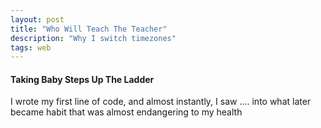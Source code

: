 ```yaml
---
layout: post
title: "Who Will Teach The Teacher"
description: "Why I switch timezones"
tags: web
---
```


#### Taking Baby Steps Up The Ladder

I wrote my first line of code, and almost instantly, I saw .... into what later became habit that was almost endangering to my health

